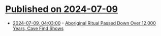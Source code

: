 # [Published on 2024-07-09](index.md)

* [2024-07-09, 04:03:00](https://soylentnews.org/article.pl?sid=24/07/08/0437205&from=rss) - [Aboriginal Ritual Passed Down Over 12,000 Years, Cave Find Shows](https://soylentnews.org/article.pl?sid=24/07/08/0437205&from=rss)
